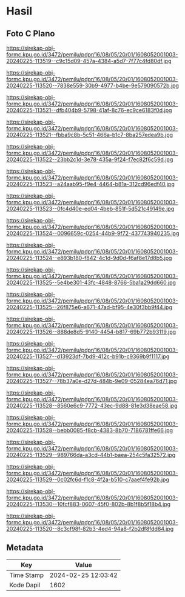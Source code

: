 # Hasil

## Foto C Plano

https://sirekap-obj-formc.kpu.go.id/3472/pemilu/pdpr/16/08/05/20/01/1608052001003-20240225-113519--c9c15d09-457a-4384-a5d7-7f77c4fd80df.jpg

https://sirekap-obj-formc.kpu.go.id/3472/pemilu/pdpr/16/08/05/20/01/1608052001003-20240225-113520--7838e559-30b9-4977-b4be-9e579090572b.jpg

https://sirekap-obj-formc.kpu.go.id/3472/pemilu/pdpr/16/08/05/20/01/1608052001003-20240225-113521--dfb404b9-5798-41af-8c76-ec9ce6183f0d.jpg

https://sirekap-obj-formc.kpu.go.id/3472/pemilu/pdpr/16/08/05/20/01/1608052001003-20240225-113521--fbba9c8b-5c51-466a-b1c7-8ba257edea9b.jpg

https://sirekap-obj-formc.kpu.go.id/3472/pemilu/pdpr/16/08/05/20/01/1608052001003-20240225-113522--23bb2c1d-3e78-435a-9f24-f7ec82f6c59d.jpg

https://sirekap-obj-formc.kpu.go.id/3472/pemilu/pdpr/16/08/05/20/01/1608052001003-20240225-113523--a24aab95-f9e4-4464-b81a-312cd96edf40.jpg

https://sirekap-obj-formc.kpu.go.id/3472/pemilu/pdpr/16/08/05/20/01/1608052001003-20240225-113523--0fc4d40e-ed04-4beb-851f-5d521c49149e.jpg

https://sirekap-obj-formc.kpu.go.id/3472/pemilu/pdpr/16/08/05/20/01/1608052001003-20240225-113524--0096659c-0254-44b9-9f72-437743940235.jpg

https://sirekap-obj-formc.kpu.go.id/3472/pemilu/pdpr/16/08/05/20/01/1608052001003-20240225-113524--e893b180-f842-4c1d-9d0d-f6af8e17d8b5.jpg

https://sirekap-obj-formc.kpu.go.id/3472/pemilu/pdpr/16/08/05/20/01/1608052001003-20240225-113525--5e4be301-43fc-4848-8766-5ba1a29dd660.jpg

https://sirekap-obj-formc.kpu.go.id/3472/pemilu/pdpr/16/08/05/20/01/1608052001003-20240225-113525--26f875e6-a671-47ad-bf95-4e30f3bb9f44.jpg

https://sirekap-obj-formc.kpu.go.id/3472/pemilu/pdpr/16/08/05/20/01/1608052001003-20240225-113526--888de8d5-9140-4454-b817-69b772b93119.jpg

https://sirekap-obj-formc.kpu.go.id/3472/pemilu/pdpr/16/08/05/20/01/1608052001003-20240225-113527--d13923df-7bd9-412c-b91b-c9369b9f1117.jpg

https://sirekap-obj-formc.kpu.go.id/3472/pemilu/pdpr/16/08/05/20/01/1608052001003-20240225-113527--78b37a0e-d27d-484b-9e09-05284ea76d71.jpg

https://sirekap-obj-formc.kpu.go.id/3472/pemilu/pdpr/16/08/05/20/01/1608052001003-20240225-113528--8560e6c9-7772-43ec-9d88-81e3d38eae58.jpg

https://sirekap-obj-formc.kpu.go.id/3472/pemilu/pdpr/16/08/05/20/01/1608052001003-20240225-113528--bebb0085-f8cb-4383-8b70-7186781ffe66.jpg

https://sirekap-obj-formc.kpu.go.id/3472/pemilu/pdpr/16/08/05/20/01/1608052001003-20240225-113529--989766da-a3cd-44b1-baea-254c5fa32572.jpg

https://sirekap-obj-formc.kpu.go.id/3472/pemilu/pdpr/16/08/05/20/01/1608052001003-20240225-113529--0c02fc6d-f1c8-4f2a-b510-c7aaef4fe92b.jpg

https://sirekap-obj-formc.kpu.go.id/3472/pemilu/pdpr/16/08/05/20/01/1608052001003-20240225-113530--10fcf883-0607-45f0-802b-8b1f8b5f18b4.jpg

https://sirekap-obj-formc.kpu.go.id/3472/pemilu/pdpr/16/08/05/20/01/1608052001003-20240225-113520--8c3cf98f-82b3-4ed4-94a8-f2b2df8fdd84.jpg


## Metadata

| Key        | Value               |
| ---------- | ------------------- |
| Time Stamp | 2024-02-25 12:03:42 |
| Kode Dapil | 1602                |



